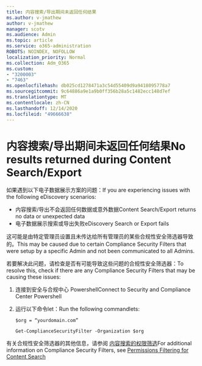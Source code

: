 ```yaml
---
title: 内容搜索/导出期间未返回任何结果
ms.author: v-jmathew
author: v-jmathew
manager: scotv
ms.audience: Admin
ms.topic: article
ms.service: o365-administration
ROBOTS: NOINDEX, NOFOLLOW
localization_priority: Normal
ms.collection: Adm_O365
ms.custom:
- "3200003"
- "7463"
ms.openlocfilehash: db025cd1278471a3c54d55409d9a9418095778a7
ms.sourcegitcommit: 9c64886a9e1a9b0ff356b28a5c1482ecc148d7ef
ms.translationtype: MT
ms.contentlocale: zh-CN
ms.lasthandoff: 12/14/2020
ms.locfileid: "49666638"
---
```

# <a name="no-results-returned-during-content-searchexport"></a><span data-ttu-id="28322-102">内容搜索/导出期间未返回任何结果</span><span class="sxs-lookup"><span data-stu-id="28322-102">No results returned during Content Search/Export</span></span>

<span data-ttu-id="28322-103">如果遇到以下电子数据展示方案的问题：</span><span class="sxs-lookup"><span data-stu-id="28322-103">If you are experiencing issues with the following eDiscovery scenarios:</span></span>

- <span data-ttu-id="28322-104">内容搜索/导出不会返回任何数据或意外数据</span><span class="sxs-lookup"><span data-stu-id="28322-104">Content Search/Export returns no data or unexpected data</span></span>
- <span data-ttu-id="28322-105">电子数据展示搜索或导出失败</span><span class="sxs-lookup"><span data-stu-id="28322-105">eDiscovery Search or Export fails</span></span>

<span data-ttu-id="28322-106">这可能是由特定管理员设置且未传达给所有管理员的某些合规性安全筛选器导致的。</span><span class="sxs-lookup"><span data-stu-id="28322-106">This may be caused due to certain Compliance Security Filters that were setup by a specific Admin and not been communicated to all Admins.</span></span>

<span data-ttu-id="28322-107">若要解决此问题，请检查是否有可能导致这些问题的合规性安全筛选器：</span><span class="sxs-lookup"><span data-stu-id="28322-107">To resolve this, check if there are any Compliance Security Filters that may be causing these issues:</span></span>

1. <span data-ttu-id="28322-108">连接到安全与合规中心 Powershell</span><span class="sxs-lookup"><span data-stu-id="28322-108">Connect to Security and Compliance Center Powershell</span></span>
2. <span data-ttu-id="28322-109">运行以下命令let：</span><span class="sxs-lookup"><span data-stu-id="28322-109">Run the following commandlets:</span></span>

    `$org = “yourdomain.com”`

    `Get-ComplianceSecurityFilter -Organization $org`

<span data-ttu-id="28322-110">有关合规性安全筛选器的其他信息，请参阅 [内容搜索的权限筛选](https://docs.microsoft.com/microsoft-365/compliance/permissions-filtering-for-content-search)</span><span class="sxs-lookup"><span data-stu-id="28322-110">For additional information on Compliance Security Filters, see [Permissions Filtering for Content Search](https://docs.microsoft.com/microsoft-365/compliance/permissions-filtering-for-content-search)</span></span>
